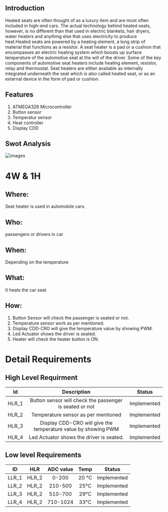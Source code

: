 
## Introduction

Heated seats are often thought of as a luxury item and are most often included in high-end cars. The actual technology behind heated seats, however, is no different than that used in electric blankets, hair dryers, water heaters and anything else that uses electricity to produce heat.Heated seats are powered by a heating element, a long strip of material that functions as a resistor. A seat heater is a pad or a cushion that encompasses an electric heating system which boosts up surface temperature of the automotive seat at the will of the driver. Some of the key components of automotive seat heaters include heating element, resistor, relay and thermostat. Seat heaters are either available as internally integrated underneath the seat which is also called heated seat, or as an external device in the form of pad or cushion.

## Features
1. ATMEGA328 Microcontroller
2. Button sensor
3. Temperatur sensor
4. Heat controller
5. Display CDD

## Swot Analysis

![images](https://user-images.githubusercontent.com/83118255/132312990-17d1edbf-3abd-42b6-a421-9734e56193b2.jpg)

# 4W & 1H
## Where:
  Seat heater is used in automobile cars.
 
## Who:
  passengers or drivers in car
  
## When:
   Depending on the temperature

## What:
   It heats the car seat

## How:
   1. Button Sensor will check the passenger is seated or not.
   2. Temperature sensor work as per mentioned.
   3. Display CDD-CRO will give the temperature value by showing PWM.
   4. Led Actuator shows the driver is seated.
   5. Heater will check the heater button is ON.
 
 # Detail Requirements
 ## High Level Requirment
 
 | Id| Description| Status|
 |:---:|:---:|:---:|
 |HLR_1| Button sensor will check the passenger is seated or not| Implemented|
 |HLR_2| Temperature sensor as per mentioned| Implemented|
 |HLR_3| Display CDD-CRO will give the temperature value by showing PWM| Implemented|
 |HLR_4| Led Actuator shows the driver is seated.|Implemented|
 
 ## Low level Requirements
 
 | ID| HLR| ADC value| Temp| Status|
 |:---:|:---:|:---:|:---:|:---:|
 |LLR_1| HLR_2| 0-200| 20 °C| Implemented|
 |LLR_2| HLR_2| 210-500| 25°C| Implemented|
 |LLR_3|HLR_2| 510-700| 29°C| Implemented|
 |LLR_4| HLR_2|710-1024| 33°C| Implemented|
